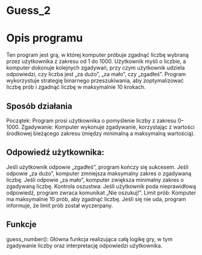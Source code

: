 # Guess_2

# Opis programu
Ten program jest grą, w której komputer próbuje zgadnąć liczbę wybraną przez użytkownika z zakresu od 1 do 1000. Użytkownik myśli o liczbie, a komputer dokonuje kolejnych zgadywań, przy czym użytkownik udziela odpowiedzi, czy liczba jest „za dużo”, „za mało”, czy „zgadłeś”. Program wykorzystuje strategię binarnego przeszukiwania, aby zoptymalizować liczbę prób i zgadnąć liczbę w maksymalnie 10 krokach.

## Sposób działania
Początek: Program prosi użytkownika o pomyślenie liczby z zakresu 0–1000.
Zgadywanie: Komputer wykonuje zgadywanie, korzystając z wartości środkowej bieżącego zakresu (między minimalną a maksymalną wartością).

## Odpowiedź użytkownika:
Jeśli użytkownik odpowie „zgadłeś”, program kończy się sukcesem.
Jeśli odpowie „za dużo”, komputer zmniejsza maksymalny zakres o zgadywaną liczbę.
Jeśli odpowie „za mało”, komputer zwiększa minimalny zakres o zgadywaną liczbę.
Kontrola oszustwa: Jeśli użytkownik poda nieprawidłową odpowiedź, program zwraca komunikat „Nie oszukuj!”.
Limit prób: Komputer ma maksymalnie 10 prób, aby zgadnąć liczbę. Jeśli się nie uda, program informuje, że limit prób został wyczerpany.

## Funkcje
guess_number(): Główna funkcja realizująca całą logikę gry, w tym zgadywanie liczby oraz interpretację odpowiedzi użytkownika.
